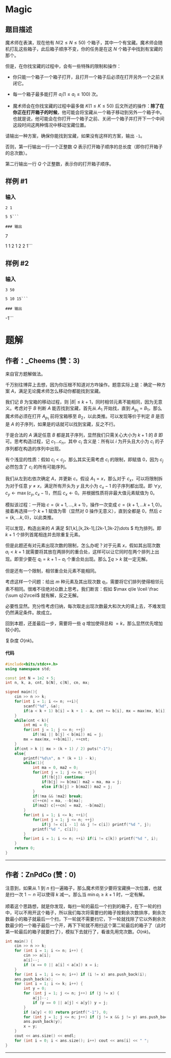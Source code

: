 # Magic

## 题目描述

魔术师在表演，现在他有 $N(2 \leq N \leq 50)$ 个箱子，其中一个有宝藏。魔术师会随机打乱这些箱子，此后箱子顺序不变，你的任务是在这 $N$ 个箱子中找到有宝藏的那个。

但是，在你找宝藏的过程中，会有一些特殊的限制和操作：

- 你只能一个箱子一个箱子打开，且打开一个箱子后必须在打开另外一个之前关闭它。

- 每一个箱子最多能打开 $a_i(1 \leq a_i \leq 100)$ 次。

- 魔术师会在你找宝藏的过程中最多做 $K(1 \leq K \leq 50)$ 后文所述的操作：**除了在你正在打开箱子的时候**，他可能会将宝藏从一个箱子移动到另外一个箱子中。也就是说，他可能会在你打开一个箱子之前、关闭一个箱子并打开下一个中间这段时间这两种情况中移动宝藏位置。

请输出一种方案，确保你能找到宝藏，如果没有这样的方案，输出 `-1`。


否则，第一行输出一行一个正整数 $Q$ 表示打开箱子顺序的总长度（即你打开箱子的总次数）。

第二行输出一行 $Q$ 个正整数，表示你的打开箱子顺序。

## 样例 #1

### 输入

```
2 1
5 5```

### 输出

```
7
1 1 2 1 2 2 1```

## 样例 #2

### 输入

```
3 50
5 10 15```

### 输出

```
-1```

# 题解

## 作者：_Cheems (赞：3)

来自官方题解做法。

千万别往博弈上去想，因为你压根不知道对方咋操作。题意实际上是：确定一种方案 $A$，满足无论魔术师怎么移动你都能找到宝藏。

我们记 $B$ 为宝箱的移动过程，则 $|B|\le k+1$，同时相邻元素不能相同，因为无意义。考虑对于 $B$ 判断 $A$ 能否找到宝藏，首先从 $A_1$ 开始找，直到 $A_{p_1}=B_1$，那么魔术师必须在打开 $A_{p_1}$ 前将宝箱移至 $B_2$，以此类推。可以发现等价于判定 $B$ 是否是 $A$ 的子序列，如果是的话就可以找到宝藏，反之不行。

于是合法的 $A$ 满足任意 $B$ 都是其子序列，显然我们只需关心大小为 $k+1$ 的 $B$ 即可。思考构造过程，记 $c_1\dots c_n$，其中 $c_i$ 含义是：所有以 $i$ 为开头且大小为 $c_i$ 的子序列都在构造的序列中出现。

有个浅显的性质：假如 $c_i<c_j$，那么其实无需考虑 $c_i$ 的限制，即赋值 $0$，因为 $c_j$ 必然包含了 $c_i$ 的所有可能序列。

我们从左到右依次确定 $A$，并更新 $c$。假设 $A_1=x$，那么对于 $c_x$，可以将限制拆为对于任意 $y\ne x$，满足所有开头为 $y$ 且大小为 $c_x-1$ 的子序列都出现。即 $\forall y,c_y\gets \max(c_y,c_x-1)$，然后 $c_x\gets 0$。并根据性质将非最大值元素赋值为 $0$。

模拟该过程：一开始 $c=\{k+1,\dots,k+1\}$，操作一次变成 $c=\{k+1,\dots k+1,0\}$。接着再选择一个 $k+1$ 赋值为零（显然对 $0$ 操作无意义），直到全都是 $0$，然后 $c=\{k,\dots k,0\}$，以此类推。

可以发现，构造出来的 $A$ 满足 $[1,k],[k,2k-1],[2k-1,3k-2]\dots $ 均为排列。即 $k+1$ 个排列首尾相连并去除重复元素。

但是此题还有对元素出现次数的限制，怎么办呢？对于元素 $x$，假如其出现次数 $a_i<k+1$ 就需要将其放在两排列的重合处，这样可以让它同时在两个排列上出现。即至少要在 $q_i=k+1-a_i$ 个重合处出现。那么 $\sum q>k$ 就一定无解。

但是还有一个限制，相邻重合处元素不能相同。

考虑这样一个问题：给出 $m$ 种元素及其出现次数 $q_i$，需要将它们排列使得相邻元素不相同。很难不往绝对众数上思考。我们断言：假如 $\max q\le \lceil \frac {\sum q}2\rceil$ 就有解，反之无解。

必要性显然。充分性考虑归纳，每次取走出现次数最大和次大的填上去，不难发现仍然满足条件。故成立。

回到本题，还差最后一步，需要将一些 $q$ 增加使得总和 $=k$，那么显然优先增加较小的。

复杂度 $O(nk)$。
#### 代码

```cpp
#include<bits/stdc++.h>
using namespace std;

const int N = 1e2 + 5;
int n, k, a, cnt, b[N], c[N], cn, mx;

signed main(){
	cin >> n >> k;
	for(int i = 1; i <= n; ++i){
		scanf("%d", &a);
		if(a < k + 1) b[i] = k + 1 - a, cnt += b[i], mx = max(mx, b[i]);
	}
	while(cnt < k){
		int mi = 0;
		for(int j = 1; j <= n; ++j)
			if(!mi || b[j] < b[mi]) mi = j;
		mx = max(mx, ++b[mi]), ++cnt;
	}
	if(cnt > k || mx > (k + 1) / 2) puts("-1");
	else{
		printf("%d\n", n * (k + 1) - k);
		while(1){
			int ma = 0, ma2 = 0;
			for(int j = 1; j <= n; ++j){
				if(!b[j]) continue;
				if(b[j] >= b[ma]) ma2 = ma, ma = j;
				else if(b[j] > b[ma2]) ma2 = j;
			}
			if(!ma && !ma2) break;
			c[++cn] = ma, --b[ma];
			if(ma2) c[++cn] = ma2, --b[ma2];
		}
		for(int i = 1; i <= k; ++i){
			for(int j = 1; j <= n; ++j) 
				if(j != c[i - 1] && j != c[i]) printf("%d ", j);
			printf("%d ", c[i]);
		}
		for(int i = 1; i <= n; ++i) if(i != c[k]) printf("%d ", i);
	} 	 
	return 0;
}
```

---

## 作者：ZnPdCo (赞：0)

注意到，如果从 $1$ 到 $n$ 扫一遍箱子，那么魔术师至少要将宝藏换一次位置，也就是扫一次 $1\sim n$ 可以使得 $k$ 减一。那么当 $\min a_i\ge k+1$ 时，一定有解。

顺着这个思路想，就是你发现，每扫一轮的最后一个扫到的箱子，在下一轮的扫中，可以不用开这个箱子，所以我们每次将需要扫的箱子按剩余次数排序，剩余次数最小的箱子就最后一个扫，下一轮就不需要扫它，下一轮就找除了它以外剩余次数最少的一个箱子最后一个开，再下下轮就不用扫这个第二轮最后的箱子了（此时第一轮最后的箱子就要扫了），模拟下去就行了，看谁先用完次数。$O(nk)$。

```cpp
int main() {
    cin >> n >> k;
    for (int i = 1; i <= n; i++) {
        cin >> a[i];
        a[i]--;
        if (x == 0 || a[i] < a[x]) x = i;
    }
    for (int i = 1; i <= n; i++) if (i != x) ans.push_back(i);
    ans.push_back(x);
    for (int i = 1; i <= k; i++) {
        int y = 0;
        for (int j = 1; j <= n; j++) if (j != x) {
            a[j]--;
            if (y == 0 || a[j] < a[y]) y = j;
        }
        if (a[y] < 0) return printf("-1"), 0;
        for (int j = 1; j <= n; j++) if (j != x && j != y) ans.push_back(j);
        ans.push_back(y);
        x = y;
    }
    cout << ans.size() << endl;
    for (int i = 0; i < ans.size(); i++) cout << ans[i] << " ";
}
```

---

